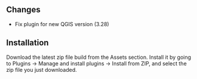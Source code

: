 ## Changes

 - Fix plugin for new QGIS version (3.28)

## Installation

Download the latest zip file build from the Assets section. Install it by going to Plugins -> Manage and install plugins -> Install from ZIP, and select the zip file you just downloaded.
